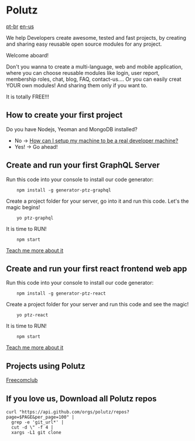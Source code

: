 # Polutz

[pt-br](https://github.com/polutz/polutz/blob/master/README.pt-br.md)
[en-us](https://github.com/polutz/polutz/blob/master/README.md)

We help Developers create awesome, tested and fast projects,
by creating and sharing easy reusable open source modules for any project.

Welcome aboard!

Don't you wanna to create a multi-language, web and mobile application,
where you can choose reusable modules like login, user report, membership roles, chat,
blog, FAQ, contact-us.... Or you can easily creat YOUR own modules! And sharing them only if you want to. 

It is totally FREE!!! 


## How to create your first project

Do you have Nodejs, Yeoman and MongoDB installed?
  - No -> [How can I setup my machine to be a real developer machine?](https://github.com/polutz/polutz/blob/master/docs/setup.md)
  - Yes! -> Go ahead!


## Create and run your first GraphQL Server

Run this code into your console to install our code generator:
```
    npm install -g generator-ptz-graphql
```

Create a project folder for your server, go into it and run this code. Let's the magic begins!
```
    yo ptz-graphql
```

It is time to RUN!
```
    npm start
```

[Teach me more about it](https://github.com/polutz/generator-ptz-graphql/blob/master/README.md)


## Create and run your first react frontend web app

Run this code into your console to install our code generator:
```
    npm install -g generator-ptz-react
```

Create a project folder for your server and run this code and see the magic!
```
    yo ptz-react
```

It is time to RUN!
```
    npm start
```

[Teach me more about it](https://github.com/polutz/generator-ptz-react/blob/master/README.md)



## Projects using Polutz

[Freecomclub](https://github.com/angeloocana/freecomclub)



## If you love us, Download all Polutz repos
```
curl "https://api.github.com/orgs/polutz/repos?page=$PAGE&per_page=100" |
  grep -e 'git_url*' |
  cut -d \" -f 4 |
  xargs -L1 git clone
```
